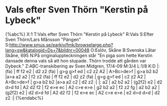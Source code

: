 # Vals efter Sven Thörn "Kerstin på Lybeck"

{%abc%}
X:1
T:Vals efter Sven Thörn "Kerstin på Lybeck"
R:Vals
S:Efter Sven Thörn/Lars Månsson "Pängen"
S:http://www.smus.se/earkiv/fmk/browselarge.php?lang=sw&katalogid=Ds+7&bildnr=00048
O:Eslöv, Skåne
B:Svenska Låtar Skåne, 695
N:På originaluppteckningen står "En piga som hette Kerstin dansade denna vals så att hon stupade. Thörn trodde att gården var Dybeck."
Z:ABC-transkibering av Sven Midgren, 17/4-09
M:3/4
L:1/8
K:D
|: (fa)  | ff f2 e2 | d2 z2 (fa) | g>g g>f ed | c2 z2 A2 | A>Bc>de>f | g>a b2 b2 |a>a a2 a2 | f2 z2 (fa) 
 | ff f2 e2 | d2 z2 (fa) | g>g g>f ed | c2 z2 A2 | A>Bc>de>f | g>a b2 b2 |a>a a2 c2 | d2 z2 :|
|: a2 | a2 b2 a2 | (g2f2) e2 | d2 d>d fd | A2 d2 f2 | f2 e>e ec | A2 c>e e>e | g2 b2 a2 | f2 z2 fg |
 a2 b2 a2 | (g2f2) e2 | d2 d>d fd | A2 d2 f2 | f2 e>e ec | A2 c>e e>e | e2 d>d d>d | d2 z2 :|
{%endabc%}
